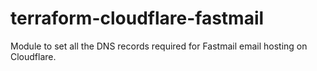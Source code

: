 # terraform-cloudflare-fastmail
Module to set all the DNS records required for Fastmail email hosting on Cloudflare.
